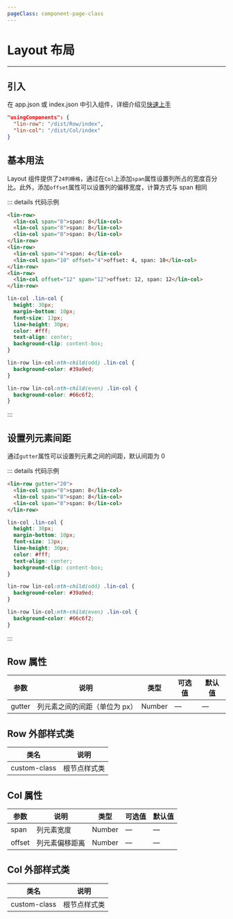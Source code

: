 ```yaml
---
pageClass: component-page-class
---
```




# Layout 布局

---


<demo-image src='/componentImage/basic/layout.png' />

## 引入

在 app.json 或 index.json 中引入组件，详细介绍见[快速上手](/guide/start)

```json
"usingComponents": {
  "lin-row": "/dist/Row/index",
  "lin-col": "/dist/Col/index"
}
```

## 基本用法

Layout 组件提供了`24列栅格`，通过在`Col`上添加`span`属性设置列所占的宽度百分比。此外，添加`offset`属性可以设置列的偏移宽度，计算方式与 span 相同

::: details 代码示例

```html
<lin-row>
  <lin-col span="8">span: 8</lin-col>
  <lin-col span="8">span: 8</lin-col>
  <lin-col span="8">span: 8</lin-col>
</lin-row>
<lin-row>
  <lin-col span="4">span: 4</lin-col>
  <lin-col span="10" offset="4">offset: 4, span: 10</lin-col>
</lin-row>
<lin-row>
  <lin-col offset="12" span="12">offset: 12, span: 12</lin-col>
</lin-row>
```

```css
lin-col .lin-col {
  height: 30px;
  margin-bottom: 10px;
  font-size: 13px;
  line-height: 30px;
  color: #fff;
  text-align: center;
  background-clip: content-box;
}

lin-row lin-col:nth-child(odd) .lin-col {
  background-color: #39a9ed;
}

lin-row lin-col:nth-child(even) .lin-col {
  background-color: #66c6f2;
}
```

:::

## 设置列元素间距

通过`gutter`属性可以设置列元素之间的间距，默认间距为 0

::: details 代码示例

```html
<lin-row gutter="20">
  <lin-col span="8">span: 8</lin-col>
  <lin-col span="8">span: 8</lin-col>
  <lin-col span="8">span: 8</lin-col>
</lin-row>
```

```css
lin-col .lin-col {
  height: 30px;
  margin-bottom: 10px;
  font-size: 13px;
  line-height: 30px;
  color: #fff;
  text-align: center;
  background-clip: content-box;
}

lin-row lin-col:nth-child(odd) .lin-col {
  background-color: #39a9ed;
}

lin-row lin-col:nth-child(even) .lin-col {
  background-color: #66c6f2;
}
```

:::

## Row 属性

| 参数   | 说明                          | 类型   | 可选值 | 默认值 |
| ------ | ----------------------------- | ------ | ------ | ------ |
| gutter | 列元素之间的间距（单位为 px） | Number | —      | —      |

## Row 外部样式类

| 类名     | 说明         |
| ------------ | ------------ |
| custom-class | 根节点样式类 |

## Col 属性

| 参数   | 说明           | 类型   | 可选值 | 默认值 |
| ------ | -------------- | ------ | ------ | ------ |
| span   | 列元素宽度     | Number | —      | —      |
| offset | 列元素偏移距离 | Number | —      | —      |

## Col 外部样式类

| 类名     | 说明         |
| ------------ | ------------ |
| custom-class | 根节点样式类 |
